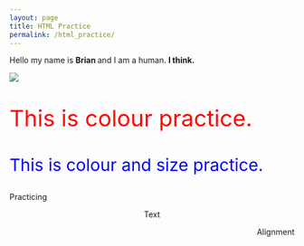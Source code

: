 ```yaml
---
layout: page
title: HTML Practice
permalink: /html_practice/
---
```

<html>
<p>Hello my name is <strong>Brian </strong>and I am a human.
<strong>I think.</strong></p>

<a href="http://cactus-code.tk/">
  <img src="https://static.esea.net/global/images/users/1029564.1472750402.png" />
  </a>
  <p style="color:red; font-size:40px">This is colour practice.</p>
  <p style="color:blue; font-size:30px">This is colour and size practice.</p>
  
  <p style="text-align: left">Practicing</p>
  <p style="text-align: center">Text</p>
  <p style="text-align: right">Alignment</p>
  </html>

